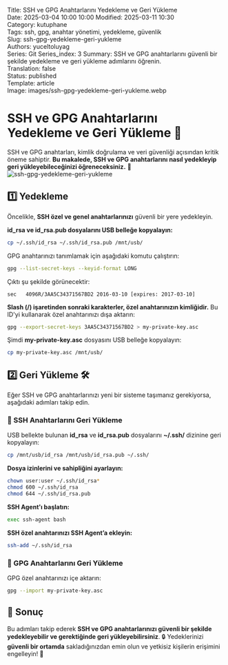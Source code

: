 Title: SSH ve GPG Anahtarlarını Yedekleme ve Geri Yükleme  
Date: 2025-03-04 10:00 10:00 
Modified: 2025-03-11 10:30  
Category: kutuphane  
Tags: ssh, gpg, anahtar yönetimi, yedekleme, güvenlik  
Slug: ssh-gpg-yedekleme-geri-yukleme  
Authors: yuceltoluyag  
Series: Git
Series_index: 3
Summary: SSH ve GPG anahtarlarını güvenli bir şekilde yedekleme ve geri yükleme adımlarını öğrenin.  
Translation: false  
Status: published  
Template: article  
Image: images/ssh-gpg-yedekleme-geri-yukleme.webp


# SSH ve GPG Anahtarlarını Yedekleme ve Geri Yükleme 🔑

SSH ve GPG anahtarları, kimlik doğrulama ve veri güvenliği açısından kritik öneme sahiptir. **Bu makalede, SSH ve GPG anahtarlarını nasıl yedekleyip geri yükleyebileceğinizi öğreneceksiniz.** 💾
![ssh-gpg-yedekleme-geri-yukleme](/images/ssh-gpg-yedekleme-geri-yukleme.webp)
## 1️⃣ Yedekleme

Öncelikle, **SSH özel ve genel anahtarlarınızı** güvenli bir yere yedekleyin.

**id_rsa ve id_rsa.pub dosyalarını USB belleğe kopyalayın:**

```bash
cp ~/.ssh/id_rsa ~/.ssh/id_rsa.pub /mnt/usb/
```

GPG anahtarınızı tanımlamak için aşağıdaki komutu çalıştırın:

```bash
gpg --list-secret-keys --keyid-format LONG
```

Çıktı şu şekilde görünecektir:

```plaintext
sec   4096R/3AA5C34371567BD2 2016-03-10 [expires: 2017-03-10]
```

**Slash (/) işaretinden sonraki karakterler, özel anahtarınızın kimliğidir.** Bu ID'yi kullanarak özel anahtarınızı dışa aktarın:

```bash
gpg --export-secret-keys 3AA5C34371567BD2 > my-private-key.asc
```

Şimdi **my-private-key.asc** dosyasını USB belleğe kopyalayın:

```bash
cp my-private-key.asc /mnt/usb/
```

## 2️⃣ Geri Yükleme 🛠️

Eğer SSH ve GPG anahtarlarınızı yeni bir sisteme taşımanız gerekiyorsa, aşağıdaki adımları takip edin.

### 🔹 SSH Anahtarlarını Geri Yükleme

USB bellekte bulunan **id_rsa** ve **id_rsa.pub** dosyalarını **~/.ssh/** dizinine geri kopyalayın:

```bash
cp /mnt/usb/id_rsa /mnt/usb/id_rsa.pub ~/.ssh/
```

**Dosya izinlerini ve sahipliğini ayarlayın:**

```bash
chown user:user ~/.ssh/id_rsa*
chmod 600 ~/.ssh/id_rsa
chmod 644 ~/.ssh/id_rsa.pub
```

**SSH Agent'ı başlatın:**

```bash
exec ssh-agent bash
```

**SSH özel anahtarınızı SSH Agent’a ekleyin:**

```bash
ssh-add ~/.ssh/id_rsa
```

### 🔹 GPG Anahtarlarını Geri Yükleme

GPG özel anahtarınızı içe aktarın:

```bash
gpg --import my-private-key.asc
```

## 🎯 Sonuç

Bu adımları takip ederek **SSH ve GPG anahtarlarınızı güvenli bir şekilde yedekleyebilir ve gerektiğinde geri yükleyebilirsiniz**. 🔒 Yedeklerinizi **güvenli bir ortamda** sakladığınızdan emin olun ve yetkisiz kişilerin erişimini engelleyin! 🚀

